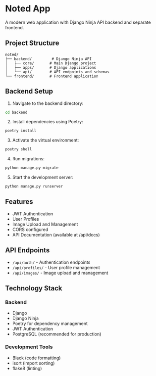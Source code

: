 # Noted App

A modern web application with Django Ninja API backend and separate frontend.

## Project Structure
```
noted/
├── backend/         # Django Ninja API
│   ├── core/       # Main Django project
│   ├── apps/       # Django applications
│   └── api/        # API endpoints and schemas
└── frontend/       # Frontend application
```

## Backend Setup

1. Navigate to the backend directory:
```bash
cd backend
```

2. Install dependencies using Poetry:
```bash
poetry install
```

3. Activate the virtual environment:
```bash
poetry shell
```

4. Run migrations:
```bash
python manage.py migrate
```

5. Start the development server:
```bash
python manage.py runserver
```

## Features

- JWT Authentication
- User Profiles
- Image Upload and Management
- CORS configured
- API Documentation (available at /api/docs)

## API Endpoints

- `/api/auth/` - Authentication endpoints
- `/api/profiles/` - User profile management
- `/api/images/` - Image upload and management

## Technology Stack

### Backend
- Django
- Django Ninja
- Poetry for dependency management
- JWT Authentication
- PostgreSQL (recommended for production)

### Development Tools
- Black (code formatting)
- isort (import sorting)
- flake8 (linting)
